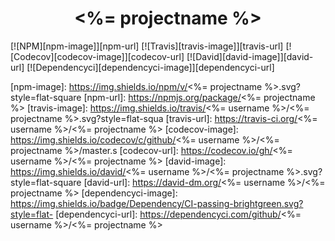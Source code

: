 <div align="center">
  <h1><%= projectname %></h1>
</div>

[![NPM][npm-image]][npm-url]
[![Travis][travis-image]][travis-url]
[![Codecov][codecov-image]][codecov-url]
[![David][david-image]][david-url]
[![Dependencyci][dependencyci-image]][dependencyci-url]

[npm-image]: https://img.shields.io/npm/v/<%= projectname %>.svg?style=flat-square
[npm-url]: https://npmjs.org/package/<%= projectname %>
[travis-image]: https://img.shields.io/travis/<%= username %>/<%= projectname %>.svg?style=flat-squa
[travis-url]: https://travis-ci.org/<%= username %>/<%= projectname %>
[codecov-image]: https://img.shields.io/codecov/c/github/<%= username %>/<%= projectname %>/master.s
[codecov-url]: https://codecov.io/gh/<%= username %>/<%= projectname %>
[david-image]: https://img.shields.io/david/<%= username %>/<%= projectname %>.svg?style=flat-square
[david-url]: https://david-dm.org/<%= username %>/<%= projectname %>
[dependencyci-image]: https://img.shields.io/badge/Dependency/CI-passing-brightgreen.svg?style=flat-
[dependencyci-url]: https://dependencyci.com/github/<%= username %>/<%= projectname %>
